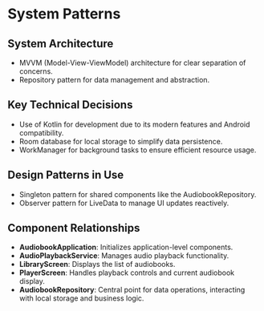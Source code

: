 # System Patterns

## System Architecture
- MVVM (Model-View-ViewModel) architecture for clear separation of concerns.
- Repository pattern for data management and abstraction.

## Key Technical Decisions
- Use of Kotlin for development due to its modern features and Android compatibility.
- Room database for local storage to simplify data persistence.
- WorkManager for background tasks to ensure efficient resource usage.

## Design Patterns in Use
- Singleton pattern for shared components like the AudiobookRepository.
- Observer pattern for LiveData to manage UI updates reactively.

## Component Relationships
- **AudiobookApplication**: Initializes application-level components.
- **AudioPlaybackService**: Manages audio playback functionality.
- **LibraryScreen**: Displays the list of audiobooks.
- **PlayerScreen**: Handles playback controls and current audiobook display.
- **AudiobookRepository**: Central point for data operations, interacting with local storage and business logic.
